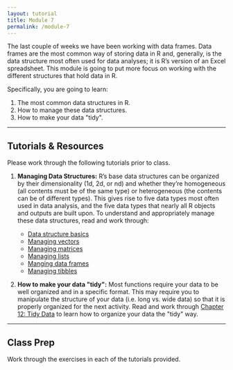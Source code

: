 ```yaml
---
layout: tutorial
title: Module 7
permalink: /module-7
---
```


The last couple of weeks we have been working with data frames. Data frames are the most common way of storing data in R and, generally, is the data structure most often used for data analyses; it is R’s version of an Excel spreadsheet. This module is going to put more focus on working with the different structures that hold data in R.

Specifically, you are going to learn: 

1. The most common data structures in R.
2. How to manage these data structures.
3. How to make your data "tidy".

<hr>

## Tutorials & Resources

Please work through the following tutorials prior to class. 

1. __Managing Data Structures:__ R’s base data structures can be organized by their dimensionality (1d, 2d, or nd) and whether they’re homogeneous (all contents must be of the same type) or heterogeneous (the contents can be of different types). This gives rise to five data types most often used in data analysis, and the five data types that nearly all R objects and outputs are built upon.  To understand and appropriately manage these data structures, read and work through:
   - [Data structure basics](structure_basics)
   - [Managing vectors](vectors)
   - [Managing matrices](matrices)
   - [Managing lists](lists)
   - [Manging data frames](dataframes)
   - [Managing tibbles](tibbles)

2. __How to make your data "tidy":__ Most functions require your data to be well organized and in a specific format.  This may require you to manipulate the structure of your data (i.e. long vs. wide data) so that it is properly organized for the next activity.  Read and work through [Chapter 12: Tidy Data](http://r4ds.had.co.nz/tidy-data.html) to learn how to organize your data the "tidy" way.

<hr>

## Class Prep

Work through the exercises in each of the tutorials provided.
